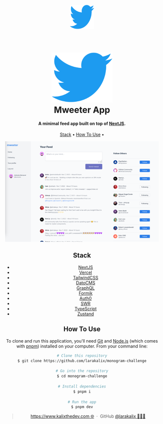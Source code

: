 <br />
<div align="center">
  <a href="https://github.com/othneildrew/Best-README-Template">
    <img src="public/logo.png" alt="Logo" width="80" height="80">
  </a>

<h1 align="center">
  <br>
  <a href="https://mweeter-challenge.vercel.app/"><img src="public/logo.png" alt="Markdownify" width="200"></a>
  <br>
  Mweeter App
  <br>
</h1>

<h4 align="center">A minimal feed app built on top of
<a href="https://nextjs.org/" target="_blank">NextJS</a>.</h4>


<p align="center">
  <a href="#stack">Stack</a> •
  <a href="#how-to-use">How To Use</a> •
</p>

![screenshot](public/board.png)

## Stack

- [NextJS](https://nextjs.org)
- [Vercel](https://vercel.com)
- [TailwindCSS](https://tailwindcss.com)
- [DatoCMS](https://www.datocms.com)
- [GraphQL](https://graphql.org)
- [Formik](https://formik.org)
- [Auth0](https://auth0.com)
- [SWR](https://swr.vercel.app)
- [TypeScript](https://www.typescriptlang.org)
- [Zustand](https://github.com/pmndrs/zustand)

## How To Use

To clone and run this application, you'll need [Git](https://git-scm.com) and [Node.js](https://nodejs.org/en/download) (which comes with [pnpm](https://pnpm.io)) installed on your computer. From your command line:

```bash
# Clone this repository
$ git clone https://github.com/larakalix/monogram-challenge

# Go into the repository
$ cd monogram-challenge

# Install dependencies
$ pnpm i

# Run the app
$ pnpm dev
```

> [https://www.kalixthedev.com 🌐](https://www.kalixthedev.com) &nbsp;&middot;&nbsp;
> GitHub [@larakalix 👨🏽‍💻](https://github.com/larakalix)
